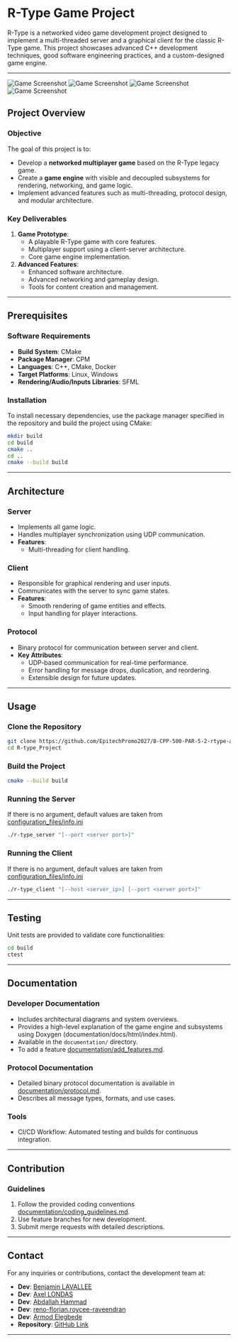 
# R-Type Game Project

R-Type is a networked video game development project designed to implement a multi-threaded server and a graphical client for the classic R-Type game. This project showcases advanced C++ development techniques, good software engineering practices, and a custom-designed game engine.

---

![Game Screenshot](asset/screen1.png)
![Game Screenshot](asset/screen2.png)
![Game Screenshot](asset/screen3.png)
![Game Screenshot](asset/screen4.png)

## Project Overview

### Objective

The goal of this project is to:
- Develop a **networked multiplayer game** based on the R-Type legacy game.
- Create a **game engine** with visible and decoupled subsystems for rendering, networking, and game logic.
- Implement advanced features such as multi-threading, protocol design, and modular architecture.

### Key Deliverables
1. **Game Prototype**:
   - A playable R-Type game with core features.
   - Multiplayer support using a client-server architecture.
   - Core game engine implementation.
2. **Advanced Features**:
   - Enhanced software architecture.
   - Advanced networking and gameplay design.
   - Tools for content creation and management.

---

## Prerequisites

### Software Requirements
- **Build System**: CMake
- **Package Manager**: CPM
- **Languages**: C++, CMake, Docker
- **Target Platforms**: Linux, Windows
- **Rendering/Audio/Inputs Libraries**: SFML

### Installation
To install necessary dependencies, use the package manager specified in the repository and build the project using CMake:

```bash
mkdir build
cd build
cmake ..
cd ..
cmake --build build
```

---

## Architecture

### Server
- Implements all game logic.
- Handles multiplayer synchronization using UDP communication.
- **Features**:
  - Multi-threading for client handling.

### Client
- Responsible for graphical rendering and user inputs.
- Communicates with the server to sync game states.
- **Features**:
  - Smooth rendering of game entities and effects.
  - Input handling for player interactions.

### Protocol
- Binary protocol for communication between server and client.
- **Key Attributes**:
  - UDP-based communication for real-time performance.
  - Error handling for message drops, duplication, and reordering.
  - Extensible design for future updates.

---

## Usage

### Clone the Repository

```bash
git clone https://github.com/EpitechPromo2027/B-CPP-500-PAR-5-2-rtype-axel.londas.git R-type_Project
cd R-type_Project
```

### Build the Project

```bash
cmake --build build
```

### Running the Server

If there is no argument, default values are taken from [configuration_files/info.ini](documentation/configuration.md)
```bash
./r-type_server "[--port <server port>]"
```

### Running the Client

If there is no argument, default values are taken from [configuration_files/info.ini](documentation/configuration.md)
```bash
./r-type_client "[--host <server_ip>] [--port <server port>]"
```

---

## Testing

Unit tests are provided to validate core functionalities:

```bash
cd build
ctest
```

---

## Documentation

### Developer Documentation
- Includes architectural diagrams and system overviews.
- Provides a high-level explanation of the game engine and subsystems using Doxygen (documentation/docs/html/index.html).
- Available in the `documentation/` directory.
- To add a feature [documentation/add_features.md](documentation/add_features.md).

### Protocol Documentation
- Detailed binary protocol documentation is available in [documentation/protocol.md](documentation/protocol.md).
- Describes all message types, formats, and use cases.

### Tools
- CI/CD Workflow: Automated testing and builds for continuous integration.

---

## Contribution

### Guidelines
1. Follow the provided coding conventions [documentation/coding_guidelines.md](documentation/coding_guidelines.md).
2. Use feature branches for new development.
3. Submit merge requests with detailed descriptions.

---

## Contact

For any inquiries or contributions, contact the development team at:
- **Dev**: [Benjamin LAVALLEE](https://github.com/BenjaminLavallee)
- **Dev**: [Axel LONDAS](https://github.com/My-bro)
- **Dev**: [Abdallah Hammad](https://github.com/Abdlastreet)
- **Dev**: [reno-florian.roycee-raveendran](https://github.com/rno-flx)
- **Dev**: [Armod Elegbede](https://github.com/armod123)
- **Repository**: [GitHub Link](https://github.com/EpitechPromo2027/B-CPP-500-PAR-5-2-rtype-axel.londas.git)

---